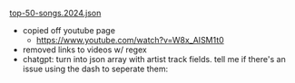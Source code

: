 [top-50-songs.2024.json](top-50-songs.2024.json)
- copied off youtube page
  - https://www.youtube.com/watch?v=W8x_AISM1t0
- removed links to videos w/ regex
- chatgpt: turn into json array with artist track fields. tell me if there's an issue using the dash to seperate them: